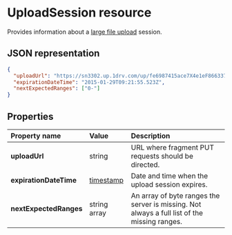 ﻿---
author: rgregg
ms.author: rgregg
ms.date: 09/10/2017
---
# UploadSession resource

Provides information about a [large file upload](../api/driveitem_createuploadsession.md) session.

## JSON representation

<!-- { "blockType": "resource", "@odata.type": "oneDrive.uploadSession" } -->

```json
{
  "uploadUrl": "https://sn3302.up.1drv.com/up/fe6987415ace7X4e1eF866337",
  "expirationDateTime": "2015-01-29T09:21:55.523Z",
  "nextExpectedRanges": ["0-"]
}
```

## Properties

| Property name          | Value                               | Description                                                                                  |
|:-----------------------|:------------------------------------|:---------------------------------------------------------------------------------------------|
| **uploadUrl**          | string                              | URL where fragment PUT requests should be directed.                                          |
| **expirationDateTime** | [timestamp](../resources/timestamp.md) | Date and time when the upload session expires.                                               |
| **nextExpectedRanges** | string array                        | An array of byte ranges the server is missing. Not always a full list of the missing ranges. |


<!-- {
  "type": "#page.annotation",
  "description": "UploadSession is used to provide information about large file uploads.",
  "section": "documentation",
  "tocPath": "Resources/UploadSession"
} -->
